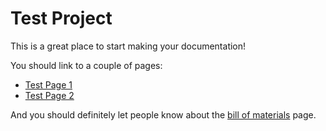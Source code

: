 # Test Project

This is a great place to start making your documentation!

You should link to a couple of pages:

* [Test Page 1](testpage1.md "")
* [Test Page 2](testpage2.md "")

And you should definitely let people know about the [bill of materials](landing_BOM.md) page.